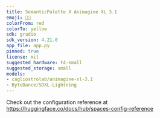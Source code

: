 ```yaml
---
title: SemanticPalette X Animagine XL 3.1
emoji: 🧠🎨
colorFrom: red
colorTo: yellow
sdk: gradio
sdk_version: 4.21.0
app_file: app.py
pinned: true
license: mit
suggested_hardware: t4-small
suggested_storage: small
models:
- cagliostrolab/animagine-xl-3.1
- ByteDance/SDXL-Lightning
---
```


Check out the configuration reference at https://huggingface.co/docs/hub/spaces-config-reference
